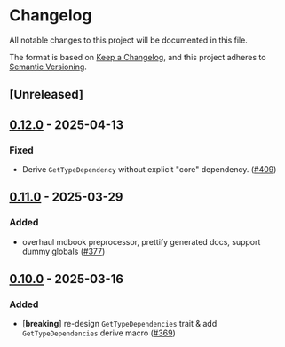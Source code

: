 # Changelog

All notable changes to this project will be documented in this file.

The format is based on [Keep a Changelog](https://keepachangelog.com/en/1.0.0/),
and this project adheres to [Semantic Versioning](https://semver.org/spec/v2.0.0.html).

## [Unreleased]

## [0.12.0](https://github.com/kainosaur/bevy_mod_scripting/compare/bevy_mod_scripting_derive-v0.11.1...bevy_mod_scripting_derive-v0.12.0) - 2025-04-13

### Fixed

- Derive `GetTypeDependency` without explicit "core" dependency. ([#409](https://github.com/kainosaur/bevy_mod_scripting/pull/409))

## [0.11.0](https://github.com/makspll/bevy_mod_scripting/compare/bevy_mod_scripting_derive-v0.10.0...bevy_mod_scripting_derive-v0.11.0) - 2025-03-29

### Added

- overhaul mdbook preprocessor, prettify generated docs, support dummy globals ([#377](https://github.com/makspll/bevy_mod_scripting/pull/377))

## [0.10.0](https://github.com/makspll/bevy_mod_scripting/compare/bevy_mod_scripting_derive-v0.9.11...bevy_mod_scripting_derive-v0.10.0) - 2025-03-16

### Added

- [**breaking**] re-design `GetTypeDependencies` trait & add `GetTypeDependencies` derive macro ([#369](https://github.com/makspll/bevy_mod_scripting/pull/369))
